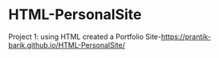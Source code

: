 # HTML-PersonalSite
Project 1: using HTML created a Portfolio Site-https://prantik-barik.github.io/HTML-PersonalSite/
